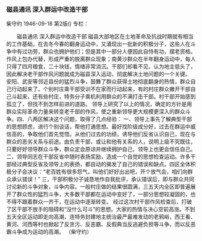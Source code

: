 ### 磁县通讯  深入群运中改造干部
柴守约
1946-09-18
第2版()
专栏：

　　磁县通讯
    深入群运中改造干部
    磁县大部地区在土地革命及抗战时期就有相当的工作基础，在去冬今春的翻身运动中，又涌现出一批新的积极分子，这些人在斗争中有过功劳，群众也拥护他们；但是其中一部分人便因此自恃有功，摆老资格。作风上包办代替，形成严重的脱离群众现象；南黄沙群众在半年翻身运动中，每人只得了四月粮食，二十块钱，情绪非常消沉。干部们却看不见，认为地主低头了，因此解决老干部作风问题就成为磁县深入运动，彻底解决土地问题的一个关键。
    安阳、武安等邻近县份的猛烈斗争，鼓舞了群众获得土地彻底翻身的热情，群众自己行动起来了。个别村庄乘干部受训不在家而行动起来，有的村庄群众撇开干部自己斗起来，还有些村庄，特务分子乘机利用群众的不满打击干部。村干部开始感到孤立了，但找不到怎样前进的道路。
    领导上研究了以上的情况，确定的方针是用群众实际革命力量来转变老干部的作风，使之重新领导更大规模更深入的群众斗争。四、八两区解决这个问题，取得了几点经验：
    一、领导上事先了解典型干部的思想顾虑，进行个别谈话，帮他打通思想。最好找阶级成分好，过去在群运中威信高的，争取他们首先觉悟。从他们过去的功绩，诱导他们反省认识自己，现在与群众的恶劣关系与前途。由负责干部，或让和他有关系的人，说明上级不究既往，只要好好领导群众斗争，群众定会原谅并继续拥护自己，领导上也更会信任自己。
    二、领导同志在干部反省中随时表扬奖励，造成一个自觉的思想检查运动。许多干部经过典型反省及领导上的表扬，都自动的揭发了自己的错误和缺点。四区全体积极分子会决议：“老百姓有很多怨气，叫他们好好出出吧，开个放气会，咱们向群众承认错误！”
    三，干部积极分子诚恳地作自我批评，承认错误后，即与群众共同讨论新的斗争对象，斗争内容。一般村庄做的结果很圆满，三五天内全区即普遍展开了群众性的猛烈斗争，大多数干部都在运动中变好了，一部分思想较凝固的，也不得不跟着群众一齐干，在运动中逐渐转变。
    经过这次村干部作风检查后，打破了区干部不放手的阻碍和“没什么可斗”的思想。大家的热情与决心空前高涨。不到五天全区运动即走向高潮，连特务封建地主统治最严最难发动的老鸦峪，西王看、黄河、河西等村也掀起了反贪污、反恶霸、反假典当反逃避负担等斗争，而以反恶霸斗争成为运动的高潮。
    （柴守约）
